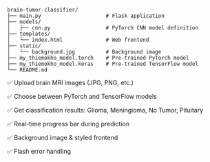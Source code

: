 ```
brain-tumor-classifier/
├── main.py                     # Flask application
├── models/
│   ├── cnn.py                  # PyTorch CNN model definition
├── templates/
│   └── index.html              # Web frontend
├── static/
│   └── background.jpg          # Background image
├── my_thiemokho_model.torch    # Pre-trained PyTorch model
├── my_thiemokho_model.keras    # Pre-trained TensorFlow model
└── README.md
```
✅ Upload brain MRI images (JPG, PNG, etc.)

✅ Choose between PyTorch and TensorFlow models

✅ Get classification results: Glioma, Meningioma, No Tumor, Pituitary

✅ Real-time progress bar during prediction

✅ Background image & styled frontend

✅ Flash error handling
